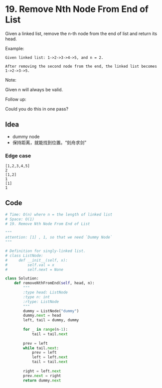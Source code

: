 # 19. Remove Nth Node From End of List



Given a linked list, remove the n-th node from the end of list and return its head.

Example:

```
Given linked list: 1->2->3->4->5, and n = 2.

After removing the second node from the end, the linked list becomes 1->2->3->5.
```

Note:

Given n will always be valid.

Follow up:

Could you do this in one pass?


## Idea 

- dummy node 
- 保持距离，就能找到位置。“刻舟求剑”

### Edge case 

```
[1,2,3,4,5]
2
[1,2]
1
[1]
1
```

## Code 

``` python 
# Time: O(n) where n = the length of linked list 
# Space: O(1)
# 19. Remove Nth Node From End of List

"""
attention: [1] , 1, so that we need `Dummy Node`
"""

# Definition for singly-linked list.
# class ListNode:
#     def __init__(self, x):
#         self.val = x
#         self.next = None

class Solution:
    def removeNthFromEnd(self, head, n):
        """
        :type head: ListNode
        :type n: int
        :rtype: ListNode
        """
        dummy = ListNode("dummy")
        dummy.next = head 
        left, tail = dummy, dummy  
        
        for _ in range(n-1):
            tail = tail.next 
            
        prev = left 
        while tail.next:
            prev = left
            left = left.next
            tail = tail.next 
        
        right = left.next 
        prev.next = right 
        return dummy.next 
```